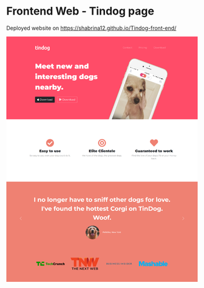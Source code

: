 # Frontend Web - Tindog page

Deployed website on https://shabrina12.github.io/Tindog-front-end/

![Design preview for the Tindog page](./images/tindog1.png)

